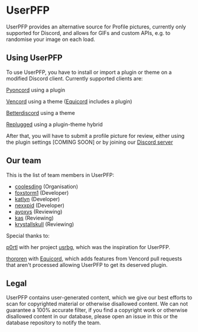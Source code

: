 # UserPFP

UserPFP provides an alternative source for Profile pictures, currently only supported for Discord, and allows for GIFs and custom APIs, e.g. to randomise your image on each load.

## Using UserPFP

To use UserPFP, you have to install or import a plugin or theme on a modified Discord client. Currently supported clients are:

[Pyoncord](https://github.com/pyoncord) using a plugin

[Vencord](https://vencord.dev) using a theme ([Equicord](https://github.com/Equicord/Equicord) includes a plugin)

[Betterdiscord](https://betterdiscord.app) using a theme

[Replugged](https://replugged.dev/) using a plugin-theme hybrid

After that, you will have to submit a profile picture for review, either using the plugin settings [COMING SOON] or by joining our [Discord server](https://discord.gg/userpfp-1129784704267210844)

## Our team

This is the list of team members in UserPFP:

- [coolesding](https://github.com/coolesding) (Organisation)
- [foxstorm1](https://github.com/Yeetov) (Developer)
- [katlyn](https://github.com/katlyn) (Developer)
- [nexxpid](https://github.com/nexpid) (Developer)
- [ayoxys](https://discord.com/users/500212086765518858) (Reviewing)
- [kas](https://discord.com/users/883815804683030539) (Reviewing)
- [krystallskull](https://github.com/KrystalSkullOfficial) (Reviewing)

Special thanks to:

[p0rtl](https://github.com/p0rtL6) with her project [usrbg](https://github.com/Discord-Custom-Covers/usrbg), which was the inspiration for UserPFP.

[thororen](https://github.com/thororen1234) with [Equicord](https://github.com/Equicord/Equicord), which adds features from Vencord pull requests that aren't processed allowing UserPFP to get its deserved plugin.

## Legal

UserPFP contains user-generated content, which we give our best efforts to scan for copyrighted material or otherwise disallowed content. We can not guarantee a 100% accurate filter, if you find a copyright work or otherwise disallowed content in our database, please open an issue in this or the database repository to notify the team.
